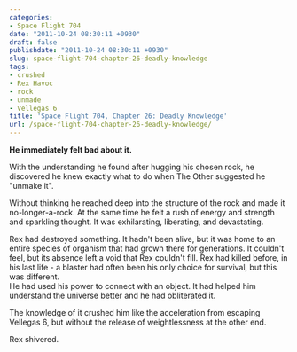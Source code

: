 ```yaml
---
categories:
- Space Flight 704
date: "2011-10-24 08:30:11 +0930"
draft: false
publishdate: "2011-10-24 08:30:11 +0930"
slug: space-flight-704-chapter-26-deadly-knowledge
tags:
- crushed
- Rex Havoc
- rock
- unmade
- Vellegas 6
title: 'Space Flight 704, Chapter 26: Deadly Knowledge'
url: /space-flight-704-chapter-26-deadly-knowledge/
---
```

**He immediately felt bad about it.**

With the understanding he found after hugging his chosen rock, he
discovered he knew exactly what to do when The Other suggested he
"unmake it".

Without thinking he reached deep into the structure of the rock and made
it no-longer-a-rock. At the same time he felt a rush of energy and
strength and sparkling thought. It was exhilarating, liberating, and
devastating.

Rex had destroyed something. It hadn't been alive, but it was home to an
entire species of organism that had grown there for generations. It
couldn't feel, but its absence left a void that Rex couldn't fill. Rex
had killed before, in his last life - a blaster had often been his only
choice for survival, but this was different.\
He had used his power to connect with an object. It had helped him
understand the universe better and he had obliterated it.

The knowledge of it crushed him like the acceleration from escaping
Vellegas 6, but without the release of weightlessness at the other end.

Rex shivered.